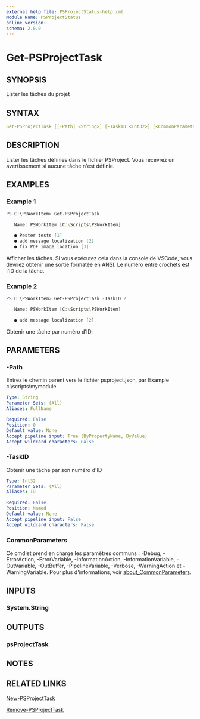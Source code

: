 ```yaml
---
external help file: PSProjectStatus-help.xml
Module Name: PSProjectStatus
online version:
schema: 2.0.0
---
```


# Get-PSProjectTask

## SYNOPSIS

Lister les tâches du projet

## SYNTAX

```yaml
Get-PSProjectTask [[-Path] <String>] [-TaskID <Int32>] [<CommonParameters>]
```

## DESCRIPTION

Lister les tâches définies dans le fichier PSProject. Vous recevrez un avertissement si aucune tâche n'est définie.

## EXAMPLES

### Example 1

```powershell
PS C:\PSWorkItem> Get-PSProjectTask

   Name: PSWorkItem [C:\Scripts\PSWorkItem]

   ● Pester tests [1]
   ● add message localization [2]
   ● fix PDF image location [3]

```

Afficher les tâches. Si vous exécutez cela dans la console de VSCode, vous devriez obtenir une sortie formatée en ANSI. Le numéro entre crochets est l'ID de la tâche.

### Example 2

```powershell
PS C:\PSWorkItem> Get-PSProjectTask -TaskID 2

   Name: PSWorkItem [C:\Scripts\PSWorkItem]

   ● add message localization [2]
```

Obtenir une tâche par numéro d'ID.

## PARAMETERS

### -Path

Entrez le chemin parent vers le fichier psproject.json, par Example
c:\scripts\mymodule.

```yaml
Type: String
Parameter Sets: (All)
Aliases: FullName

Required: False
Position: 0
Default value: None
Accept pipeline input: True (ByPropertyName, ByValue)
Accept wildcard characters: False
```

### -TaskID

Obtenir une tâche par son numéro d'ID

```yaml
Type: Int32
Parameter Sets: (All)
Aliases: ID

Required: False
Position: Named
Default value: None
Accept pipeline input: False
Accept wildcard characters: False
```

### CommonParameters

Ce cmdlet prend en charge les paramètres communs : -Debug, -ErrorAction, -ErrorVariable, -InformationAction, -InformationVariable, -OutVariable, -OutBuffer, -PipelineVariable, -Verbose, -WarningAction et -WarningVariable. Pour plus d'informations, voir [about_CommonParameters](http://go.microsoft.com/fwlink/?LinkID=113216).

## INPUTS

### System.String

## OUTPUTS

### psProjectTask

## NOTES

## RELATED LINKS

[New-PSProjectTask](New-PSProjectTask.md)

[Remove-PSProjectTask](Remove-PSProjectTask.md)
